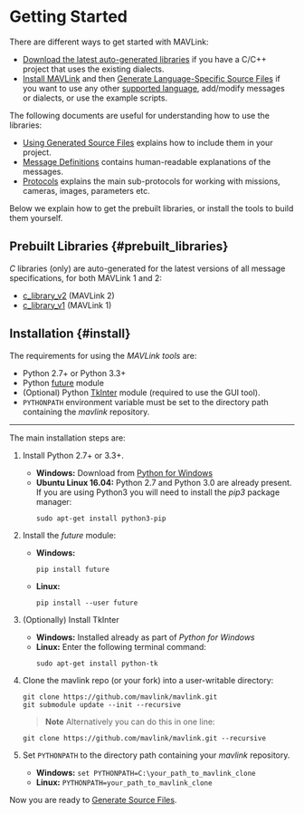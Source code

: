 # Getting Started

There are different ways to get started with MAVLink:

* [Download the latest auto-generated libraries](#prebuilt_libraries) if you have a C/C++ project that uses the existing dialects.
* [Install MAVLink](#install) and then [Generate Language-Specific Source Files](../getting_started/generate_source.md) if you want to use any other [supported language](../README.md#supported_languages), add/modify messages or dialects, or use the example scripts.

The following documents are useful for understanding how to use the libraries:
* [Using Generated Source Files](../getting_started/use_source.md) explains how to include them in your project.
* [Message Definitions](../messages/README.md) contains human-readable explanations of the messages.
* [Protocols](../protocol/overview.md) explains the main sub-protocols for working with missions, cameras, images, parameters etc. 

Below we explain how to get the prebuilt libraries, or install the tools to build them yourself.

## Prebuilt Libraries {#prebuilt_libraries}

*C* libraries (only) are auto-generated for the latest versions of all message specifications, for both MAVLink 1 and 2:
* [c_library_v2](https://github.com/mavlink/c_library_v2) (MAVLink 2)
* [c_library_v1](https://github.com/mavlink/c_library_v1) (MAVLink 1)


## Installation {#install}

The requirements for using the *MAVLink tools* are: 

* Python 2.7+ or Python 3.3+
* Python [future](http://python-future.org/) module
* (Optional) Python [TkInter](https://wiki.python.org/moin/TkInter) module (required to use the GUI tool).
* `PYTHONPATH` environment variable must be set to the directory path containing the *mavlink* repository.

----

The main installation steps are:

1. Install Python 2.7+ or 3.3+. 
   * **Windows:** Download from [Python for Windows](https://www.python.org/downloads/)
   * **Ubuntu Linux 16.04:** Python 2.7 and Python 3.0 are already present. 
     If you are using Python3 you will need to install the *pip3* package manager:
     ```
     sudo apt-get install python3-pip
     ```
1. Install the *future* module:
   * **Windows:**
     ```
     pip install future
     ```
   * **Linux:**
     ```
     pip install --user future
     ```
1. (Optionally) Install TkInter
    * **Windows:** Installed already as part of *Python for Windows*
    * **Linux:** Enter the following terminal command:
      ```
      sudo apt-get install python-tk
      ```

1. Clone the mavlink repo (or your fork) into a user-writable directory:
   ```
   git clone https://github.com/mavlink/mavlink.git
   git submodule update --init --recursive
   ```
   > **Note** Alternatively you can do this in one line:
     ```
     git clone https://github.com/mavlink/mavlink.git --recursive
     ```
1. Set `PYTHONPATH` to the directory path containing your *mavlink* repository.
   * **Windows:** `set PYTHONPATH=C:\your_path_to_mavlink_clone`
   * **Linux:** `PYTHONPATH=your_path_to_mavlink_clone`

Now you are ready to [Generate Source Files](../getting_started/generate_source.md).

